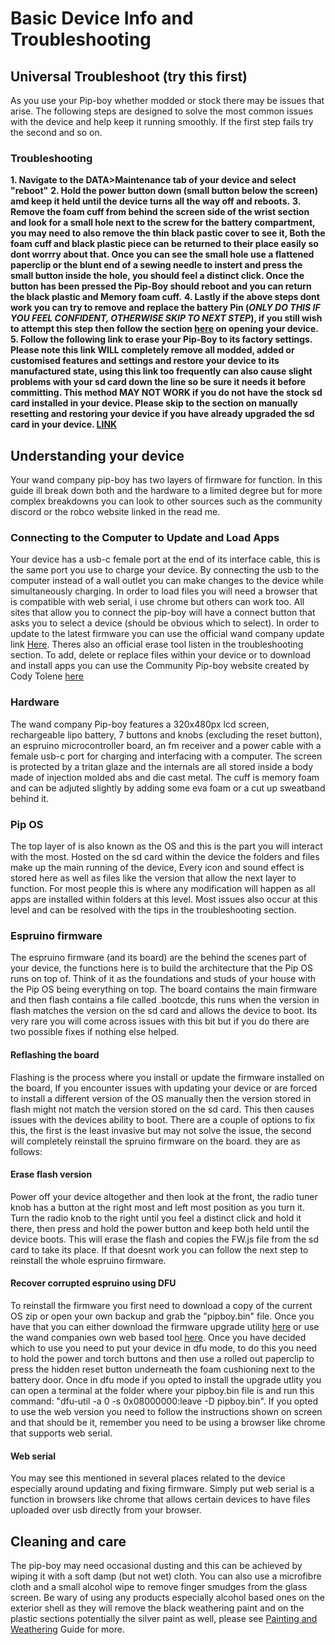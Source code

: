 # Basic Device Info and Troubleshooting

## Universal Troubleshoot (try this first)
As you use your Pip-boy whether modded or stock there may be issues that arise. The following steps are designed to solve the most common issues with the device and help keep it running smoothly. If the first step fails try the second and so on.

### Troubleshooting
**1. Navigate to the DATA>Maintenance tab of your device and select "reboot"**
**2. Hold the power button down (small button below the screen) amd keep it held until the device turns all the way off and reboots.**
**3. Remove the foam cuff from behind the screen side of the wrist section and look for a small hole next to the screw for the battery compartment, you may need to also remove the thin black pastic cover to see it, Both the foam cuff and black plastic piece can be returned to their place easily so dont worrry about that. Once you can see the small hole use a flattened paperclip or the blunt end of a sewing needle to instert and press the small button inside the hole, you should feel a distinct click. Once the button has been pressed the Pip-Boy should reboot and you can return the black plastic and Memory foam cuff.**
**4. Lastly if the above steps dont work you can try to remove and replace the battery Pin (***ONLY DO THIS IF YOU FEEL CONFIDENT, OTHERWISE SKIP TO NEXT STEP***), if you still wish to attempt this step then follow the section [here](https://github.com/beaverboy-12/The-Wand-Company-Pip-Boy-3000-Mk-V-Community-Guide/blob/main/Individual%20Guides/Deconstruction%20and%20Sd%20card%20Replacement.md) on opening your device.**
**5. Follow the following link to erase your Pip-Boy to its factory settings. Please note this link WILL completely remove all modded, added or customised features and settings and restore your device to its manufactured state, using this link too frequently can also cause slight problems with your sd card down the line so be sure it needs it before committing. This method MAY NOT WORK if you do not have the stock sd card installed in your device. Please skip to the section on manually resetting and restoring your device if you have already upgraded the sd card in your device. [LINK](https://thewandcompany.com/pip-boy/upgrade/2erase)**


## Understanding your device
Your wand company pip-boy has two layers of firmware for function. In this guide ill break down both and the hardware to a limited degree but for more complex breakdowns you can look to other sources such as the community discord or the robco website linked in the read me.

### Connecting to the Computer to Update and Load Apps
Your device has a usb-c female port at the end of its interface cable, this is the same port you use to charge your device. By connecting the usb to the computer instead of a wall outlet you can make changes to the device while simultaneously charging. In order to load files you will need a browser that is compatible with web serial, i use chrome but others can work too. All sites that allow you to connect the pip-boy will have a connect button that asks you to select a device (should be obvious which to select). In order to update to the latest firmware you can use the official wand company update link [Here](https://www.thewandcompany.com/pip-boy/upgrade/). Theres also an official erase tool listen in the troubleshooting section. To add, delete or replace files within your device or to download and install apps you can use the Community Pip-boy website created by Cody Tolene [here](https://pip-boy.com/)

### Hardware
The wand company Pip-boy features a 320x480px lcd screen, rechargeable lipo battery, 7 buttons and knobs (excluding the reset button), an espruino microcontroller board, an fm receiver and a power cable with a female usb-c port for charging and interfacing with a computer. The screen is protected by a tritan glaze and the internals are all stored inside a body made of injection molded abs and die cast metal. The cuff is memory foam and can be adjuted slightly by adding some eva foam or a cut up sweatband behind it.

### Pip OS
The top layer of is also known as the OS and this is the part you will interact with the most. Hosted on the sd card within the device the folders and files make up the main running of the device, Every icon and sound effect is stored here as well as files like the version that allow the next layer to function. For most people this is where any modification will happen as all apps are installed within folders at this level. Most issues also occur at this level and can be resolved with the tips in the troubleshooting section.

### Espruino firmware
The espruino firmware (and its board) are the behind the scenes part of your device, the functions here is to build the architecture that the Pip OS runs on top of. Think of it as the foundations and studs of your house with the Pip OS being everything on top. The board contains the main firmware and then flash contains a file called .bootcde, this runs when the version in flash matches the version on the sd card and allows the device to boot. Its very rare you will come across issues with this bit but if you do there are two possible fixes if nothing else helped. 

#### Reflashing the board
Flashing is the process where you install or update the firmware installed on the board, If you encounter issues with updating your device or are forced to install a different version of the OS manually then the version stored in flash might not match the version stored on the sd card. This then causes issues with the devices ability to boot. There are a couple of options to fix this, the first is the least invasive but may not solve the issue, the second will completely reinstall the spruino firmware on the board. they are as follows:

#### Erase flash version
Power off your device altogether and then look at the front, the radio tuner knob has a button at the right most and left most position as you turn it. Turn the radio knob to the right until you feel a distinct click and hold it there, then press and hold the power button and keep both held until the device boots. This will erase the flash and copies the FW.js file from the sd card to take its place. If that doesnt work you can follow the next step to reinstall the whole espruino firmware.

#### Recover corrupted espruino using DFU
To reinstall the firmware you first need to download a copy of the current OS zip or open your own backup and grab the "pipboy.bin" file. Once you have that you can either download the firmware upgrade utility [here](https://dfu-util.sourceforge.net/) or use the wand companies own web based tool [here](https://www.thewandcompany.com/pip-boy/dfu/). Once you have decided which to use you need to put your device in dfu mode, to do this you need to hold the power and torch buttons and then use a rolled out paperclip to press the hidden reset button underneath the foam cushioning next to the battery door. Once in dfu mode if you opted to install the upgrade utlity you can open a terminal at the folder where your pipboy.bin file is and run this command: "dfu-util -a 0 -s 0x08000000:leave -D pipboy.bin". If you opted to use the web version you need to follow the instructions shown on screen and that should be it, remember you need to be using a browser like chrome that supports web serial.

#### Web serial
You may see this mentioned in several places related to the device especially around updating and fixing firmware. Simply put web serial is a function in browsers like chrome that allows certain devices to have files uploaded over usb directly from your browser.

## Cleaning and care
The pip-boy may need occasional dusting and this can be achieved by wiping it with a soft damp (but not wet) cloth. You can also use a microfibre cloth and a small alcohol wipe to remove finger smudges from the glass screen. Be wary of using any products especially alcohol based ones on the exterior shell as they will remove the black weathering paint and on the plastic sections potentially the silver paint as well, please see [Painting and Weathering](https://github.com/beaverboy-12/The-Wand-Company-Pip-Boy-3000-Mk-V-Community-Guide/blob/main/Individual%20Guides/Painting%20and%20Weathering.md) Guide for more.
